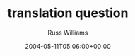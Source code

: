 ---
title: 'translation question'
posts: 5
hash: 't210'
author: 'Russ Williams'
date: 2004-05-11T05:06:00+00:00
sources:
  - http://forums.tokipona.org/viewtopic.php%3Ft=210.html
---